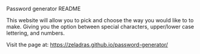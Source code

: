Password generator README

This website will allow you to pick and choose the way you would like to to make. Giving you the option between special characters, upper/lower case lettering, and numbers.

Visit the page at: https://zeladras.github.io/password-generator/
